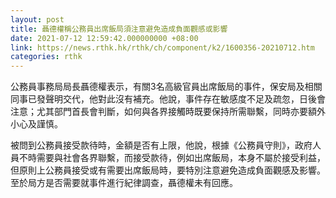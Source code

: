 ```yaml
---
layout: post
title: 聶德權稱公務員出席飯局須注意避免造成負面觀感或影響
date: 2021-07-12 12:59:42.000000000 +08:00
link: https://news.rthk.hk/rthk/ch/component/k2/1600356-20210712.htm
categories: rthk
---
```


公務員事務局局長聶德權表示，有關3名高級官員出席飯局的事件，保安局及相關同事已發聲明交代，他對此沒有補充。他說，事件存在敏感度不足及疏忽，日後會注意；尤其部門首長會判斷，如何與各界接觸時既要保持所需聯繫，同時亦要額外小心及謹慎。

被問到公務員接受款待時，金額是否有上限，他說，根據《公務員守則》，政府人員不時需要與社會各界聯繫，而接受款待，例如出席飯局，本身不屬於接受利益，但原則上公務員接受或有需要出席飯局時，要特別注意避免造成負面觀感及影響。至於局方是否需要就事件進行紀律調查，聶德權未有回應。
